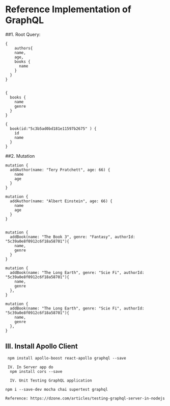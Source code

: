 # Reference Implementation of GraphQL

##1. Root Query:

	{
		authors{
	    name,
	    age,
	    books {
	      name
	    }
	  }
	}


	{
	  books {
	    name
	    genre
	  }
	}

	{ 
	  book(id:"5c3b5ad0bd181e11597b2675" ) {
	    id
	    name
	  } 
	}

##2. Mutation

	mutation {
	  addAuthor(name: "Tery Pratchett", age: 66) {
	    name
	    age
	  }
	}

	mutation {
	  addAuthor(name: "Albert Einstein", age: 66) {
	    name
	    age
	  }
	}


	mutation {
	  addBook(name: "The Book 3", genre: "Fantasy", authorId: "5c39a0e8f0912c6f18a58701"){
	    name,
	    genre
	  }
	}

	mutation {
	  addBook(name: "The Long Earth", genre: "Scie Fi", authorId: "5c39a0e8f0912c6f18a58701"){
	    name,
	    genre
	  },
	}

	mutation {
	  addBook(name: "The Long Earth", genre: "Scie Fi", authorId: "5c39a0e8f0912c6f18a58701"){
	    name,
	    genre
	  },
	}



## III. Install Apollo Client

	 npm install apollo-boost react-apollo graphql --save

	 IV. In Server app do
	  npm install cors --save

	  IV. Unit Testing GraphQL application

	npm i --save-dev mocha chai supertest graphql

	Reference: https://dzone.com/articles/testing-graphql-server-in-nodejs
